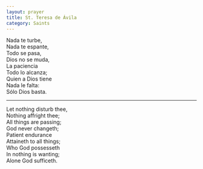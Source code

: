 ```yaml
---
layout: prayer
title: St. Teresa de Ávila
category: Saints
---
```

Nada te turbe,  
Nada te espante,  
Todo se pasa,  
Dios no se muda,  
La paciencia  
Todo lo alcanza;  
Quien a Dios tiene  
Nada le falta:  
Sólo Dios basta.

* * *

Let nothing disturb thee,  
Nothing affright thee;  
All things are passing;  
God never changeth;  
Patient endurance  
Attaineth to all things;  
Who God possesseth  
In nothing is wanting;  
Alone God sufficeth.